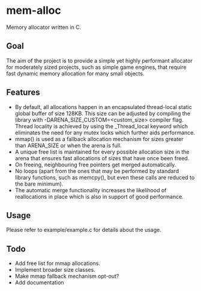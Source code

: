 # mem-alloc
Memory allocator written in C.

## Goal
The aim of the project is to provide a simple yet highly performant allocator for moderately sized projects, such as simple game engines, that require fast dynamic memory allocation for many small objects.

## Features
- By default, all allocations happen in an encapsulated thread-local static global buffer of size 128KB. This size can be adjusted by compiling the library with -DARENA_SIZE_CUSTOM=<custom_size> compiler flag. Thread locality is achieved by using the _Thread_local keyword which eliminates the need for any mutex locks which further aids performance.
- mmap() is used as a fallback allocation mechanism for sizes greater than ARENA_SIZE or when the arena is full.
- A unique free list is maintained for every possible allocation size in the arena that ensures fast allocations of sizes that have once been freed. 
- On freeing, neighbouring free pointers get merged automatically.
- No loops (apart from the ones that may be performed by standard library functions, such as memcpy(), but even these calls are reduced to the bare minimum).
- The automatic merge functionality increases the likelihood of reallocations in place which is also in support of good performance.

## Usage
Please refer to example/example.c for details about the usage.

## Todo
- Add free list for mmap allocations.
- Implement broader size classes.
- Make mmap fallback mechanism opt-out?
- Add documentation
